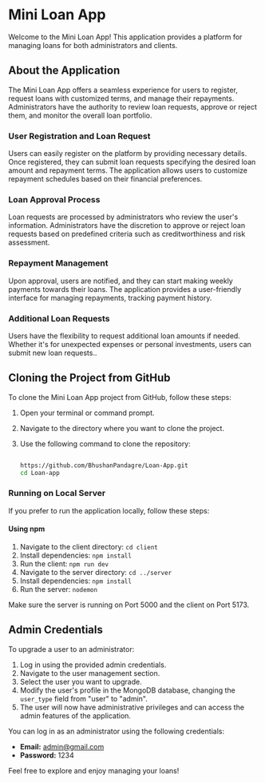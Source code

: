 ﻿# Mini Loan App

Welcome to the Mini Loan App! This application provides a platform for managing loans for both administrators and clients.

## About the Application

The Mini Loan App offers a seamless experience for users to register, request loans with customized terms, and manage their repayments. Administrators have the authority to review loan requests, approve or reject them, and monitor the overall loan portfolio.

### User Registration and Loan Request

Users can easily register on the platform by providing necessary details. Once registered, they can submit loan requests specifying the desired loan amount and repayment terms. The application allows users to customize repayment schedules based on their financial preferences.

### Loan Approval Process

Loan requests are processed by administrators who review the user's information. Administrators have the discretion to approve or reject loan requests based on predefined criteria such as creditworthiness and risk assessment.

### Repayment Management

Upon approval, users are notified, and they can start making weekly payments towards their loans. The application provides a user-friendly interface for managing repayments, tracking payment history.

### Additional Loan Requests

Users have the flexibility to request additional loan amounts if needed. Whether it's for unexpected expenses or personal investments, users can submit new loan requests..

## Cloning the Project from GitHub

To clone the Mini Loan App project from GitHub, follow these steps:

1. Open your terminal or command prompt.
2. Navigate to the directory where you want to clone the project.
3. Use the following command to clone the repository:

   ```bash
   
   https://github.com/BhushanPandagre/Loan-App.git
   cd Loan-app


### Running on Local Server

If you prefer to run the application locally, follow these steps:

#### Using npm

1. Navigate to the client directory: `cd client`
2. Install dependencies: `npm install`
3. Run the client: `npm run dev`
4. Navigate to the server directory: `cd ../server`
5. Install dependencies: `npm install`
6. Run the server: `nodemon`

Make sure the server is running on Port 5000 and the client on Port 5173.

## Admin Credentials

To upgrade a user to an administrator:

1. Log in using the provided admin credentials.
2. Navigate to the user management section.
3. Select the user you want to upgrade.
4. Modify the user's profile in the MongoDB database, changing the `user_type` field from "user" to "admin".
5. The user will now have administrative privileges and can access the admin features of the application.

You can log in as an administrator using the following credentials:

- **Email:** admin@gmail.com
- **Password:** 1234


Feel free to explore and enjoy managing your loans!

